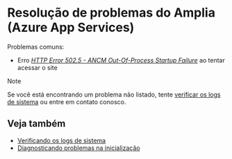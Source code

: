 ﻿# Resolução de problemas do Amplia (Azure App Services)

Problemas comuns:

* Erro *[HTTP Error 502.5 - ANCM Out-Of-Process Startup Failure](502-5.md)* ao tentar acessar o site

> [!NOTE]
> Se você está encontrando um problema não listado, tente [verificar os logs de sistema](check-logs.md) ou entre em contato conosco.

## Veja também

* [Verificando os logs de sistema](check-logs.md)
* [Diagnosticando problemas na inicialização](startup-errors.md)

